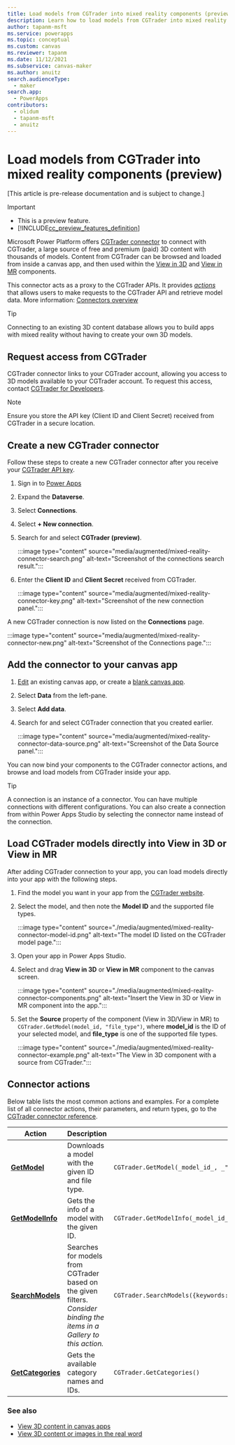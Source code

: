```yaml
---
title: Load models from CGTrader into mixed reality components (preview)
description: Learn how to load models from CGTrader into mixed reality components
author: tapanm-msft
ms.service: powerapps
ms.topic: conceptual
ms.custom: canvas
ms.reviewer: tapanm
ms.date: 11/12/2021
ms.subservice: canvas-maker
ms.author: anuitz
search.audienceType: 
  - maker
search.app: 
  - PowerApps
contributors:
  - olidum
  - tapanm-msft
  - anuitz
---
```


# Load models from CGTrader into mixed reality components (preview)

[This article is pre-release documentation and is subject to change.]

> [!IMPORTANT]
> - This is a preview feature.
> - [!INCLUDE[cc_preview_features_definition](../../includes/cc-preview-features-definition.md)]

Microsoft Power Platform offers [CGTrader connector](/connectors/cgtrader/) to connect with CGTrader, a large source of free and premium (paid) 3D content with thousands of models. Content from CGTrader can be browsed and loaded from inside a canvas app, and then used within the [View in 3D](mixed-reality-component-view-3d.md) and [View in MR](mixed-reality-component-view-mr.md) components.

This connector acts as a proxy to the CGTrader APIs. It provides [_actions_](/connectors/connectors#actions) that allows users to make requests to the CGTrader API and retrieve model data. More information: [Connectors overview](/connectors/custom-connectors/use-custom-connector-powerapps)

> [!TIP]
> Connecting to an existing 3D content database allows you to build apps with mixed reality without having to create your own 3D models.

## Request access from CGTrader

CGTrader connector links to your CGTrader account, allowing you access to 3D models available to your CGTrader account. To request this access, contact [CGTrader for Developers](https://www.cgtrader.com/developers).

> [!NOTE]
> Ensure you store the API key (Client ID and Client Secret) received from CGTrader in a secure location.

## Create a new CGTrader connector

Follow these steps to create a new CGTrader connector after you receive your [CGTrader API key](#request-access-from-cgtrader).

1. Sign in to [Power Apps](https://make.powerapps.com/)

1. Expand the **Dataverse**.

1. Select **Connections**.

1. Select **+ New connection**.

1. Search for and select **CGTrader (preview)**.

    :::image type="content" source="media/augmented/mixed-reality-connector-search.png" alt-text="Screenshot of the connections search result.":::

1. Enter the **Client ID** and **Client Secret** received from CGTrader.

    :::image type="content" source="media/augmented/mixed-reality-connector-key.png" alt-text="Screenshot of the new connection panel.":::

A new CGTrader connection is now listed on the **Connections** page.

:::image type="content" source="media/augmented/mixed-reality-connector-new.png" alt-text="Screenshot of the Connections page.":::

## Add the connector to your canvas app

1. [Edit](edit-app.md) an existing canvas app, or create a [blank canvas app](add-data-connection.md#open-a-blank-app).

1. Select **Data** from the left-pane.

1. Select **Add data**.

1. Search for and select CGTrader connection that you created earlier.

    :::image type="content" source="media/augmented/mixed-reality-connector-data-source.png" alt-text="Screenshot of the Data Source panel.":::

You can now bind your components to the CGTrader connector actions, and browse and load models from CGTrader inside your app.

> [!TIP]
> A connection is an instance of a connector. You can have multiple connections with different configurations. You can also create a connection from within Power Apps Studio by selecting the connector name instead of the connection.

## Load CGTrader models directly into View in 3D or View in MR

After adding CGTrader connection to your app, you can load models directly into your app with the following steps.

1. Find the model you want in your app from the [CGTrader website](https://www.cgtrader.com/).

1. Select the model, and then note the **Model ID** and the supported file types.

    :::image type="content" source="./media/augmented/mixed-reality-connector-model-id.png" alt-text="The model ID listed on the CGTrader model page.":::

1. Open your app in Power Apps Studio.

1. Select and drag **View in 3D** or **View in MR** component to the canvas screen.

    :::image type="content" source="./media/augmented/mixed-reality-connector-components.png" alt-text="Insert the View in 3D or View in MR component into the app.":::

1. Set the **Source** property of the component (View in 3D/View in MR) to `CGTrader.GetModel(model_id, "file_type")`, where **model_id** is the ID of your selected model, and **file_type** is one of the supported file types.

    :::image type="content" source="./media/augmented/mixed-reality-connector-example.png" alt-text="The View in 3D component with a source from CGTrader.":::

## Connector actions

Below table lists the most common actions and examples. For a complete list of all connector actions, their parameters, and return types, go to the [CGTrader connector reference](/connectors/cgtrader/#actions).

| Action | Description | Example |
|--|--|--|
| **[GetModel](/connectors/cgtrader/#downloads-a-model-with-the-given-id-and-file-type.)** | Downloads a model with the given ID and file type. | `CGTrader.GetModel(_model_id_, _"file_type"_)` |
| **[GetModelInfo](/connectors/cgtrader/#gets-the-info-of-a-model-with-the-given-id.)** | Gets the info of a model with the given ID. | `CGTrader.GetModelInfo(_model_id_)` |
| **[SearchModels](/connectors/cgtrader/#searches-for-models-from-cgtrader-based-on-the-given-filters.)** | Searches for models from CGTrader based on the given filters. _Consider binding the items in a Gallery to this action._ | `CGTrader.SearchModels({keywords:"_keywords_",extensions:"_file_types_"}).Models` |
| **[GetCategories](/connectors/cgtrader/#gets-the-available-category-names-and-ids.)** | Gets the available category names and IDs. | `CGTrader.GetCategories()` |

### See also

- [View 3D content in canvas apps](mixed-reality-component-view-3d.md) <br>
- [View 3D content or images in the real word](mixed-reality-component-view-mr.md)
